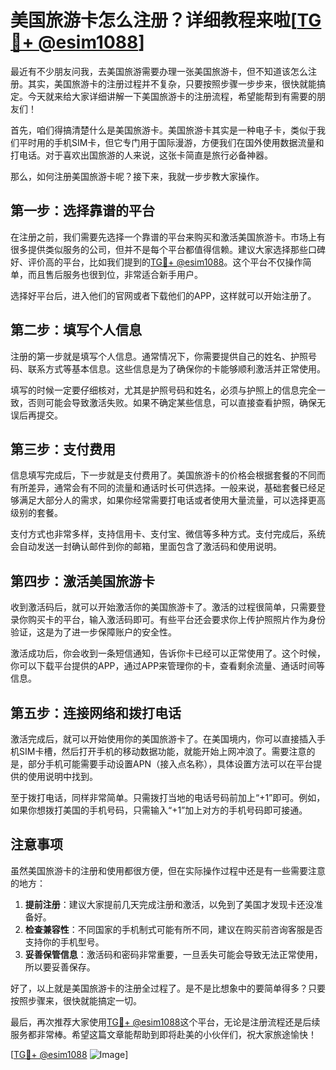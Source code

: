 # 美国旅游卡怎么注册？详细教程来啦[[TG💪+ @esim1088](https://t.me/s/esim1088)]

最近有不少朋友问我，去美国旅游需要办理一张美国旅游卡，但不知道该怎么注册。其实，美国旅游卡的注册过程并不复杂，只要按照步骤一步步来，很快就能搞定。今天就来给大家详细讲解一下美国旅游卡的注册流程，希望能帮到有需要的朋友们！

首先，咱们得搞清楚什么是美国旅游卡。美国旅游卡其实是一种电子卡，类似于我们平时用的手机SIM卡，但它专门用于国际漫游，方便我们在国外使用数据流量和打电话。对于喜欢出国旅游的人来说，这张卡简直是旅行必备神器。

那么，如何注册美国旅游卡呢？接下来，我就一步步教大家操作。

## 第一步：选择靠谱的平台

在注册之前，我们需要先选择一个靠谱的平台来购买和激活美国旅游卡。市场上有很多提供类似服务的公司，但并不是每个平台都值得信赖。建议大家选择那些口碑好、评价高的平台，比如我们提到的[TG💪+ @esim1088](https://t.me/s/esim1088)。这个平台不仅操作简单，而且售后服务也很到位，非常适合新手用户。

选择好平台后，进入他们的官网或者下载他们的APP，这样就可以开始注册了。

## 第二步：填写个人信息

注册的第一步就是填写个人信息。通常情况下，你需要提供自己的姓名、护照号码、联系方式等基本信息。这些信息是为了确保你的卡能够顺利激活并正常使用。

填写的时候一定要仔细核对，尤其是护照号码和姓名，必须与护照上的信息完全一致，否则可能会导致激活失败。如果不确定某些信息，可以直接查看护照，确保无误后再提交。

## 第三步：支付费用

信息填写完成后，下一步就是支付费用了。美国旅游卡的价格会根据套餐的不同而有所差异，通常会有不同的流量和通话时长可供选择。一般来说，基础套餐已经足够满足大部分人的需求，如果你经常需要打电话或者使用大量流量，可以选择更高级别的套餐。

支付方式也非常多样，支持信用卡、支付宝、微信等多种方式。支付完成后，系统会自动发送一封确认邮件到你的邮箱，里面包含了激活码和使用说明。

## 第四步：激活美国旅游卡

收到激活码后，就可以开始激活你的美国旅游卡了。激活的过程很简单，只需要登录你购买卡的平台，输入激活码即可。有些平台还会要求你上传护照照片作为身份验证，这是为了进一步保障账户的安全性。

激活成功后，你会收到一条短信通知，告诉你卡已经可以正常使用了。这个时候，你可以下载平台提供的APP，通过APP来管理你的卡，查看剩余流量、通话时间等信息。

## 第五步：连接网络和拨打电话

激活完成后，就可以开始使用你的美国旅游卡了。在美国境内，你可以直接插入手机SIM卡槽，然后打开手机的移动数据功能，就能开始上网冲浪了。需要注意的是，部分手机可能需要手动设置APN（接入点名称），具体设置方法可以在平台提供的使用说明中找到。

至于拨打电话，同样非常简单。只需拨打当地的电话号码前加上“+1”即可。例如，如果你想拨打美国的手机号码，只需输入“+1”加上对方的手机号码即可接通。

## 注意事项

虽然美国旅游卡的注册和使用都很方便，但在实际操作过程中还是有一些需要注意的地方：

1. **提前注册**：建议大家提前几天完成注册和激活，以免到了美国才发现卡还没准备好。
2. **检查兼容性**：不同国家的手机制式可能有所不同，建议在购买前咨询客服是否支持你的手机型号。
3. **妥善保管信息**：激活码和密码非常重要，一旦丢失可能会导致无法正常使用，所以要妥善保存。

好了，以上就是美国旅游卡的注册全过程了。是不是比想象中的要简单得多？只要按照步骤来，很快就能搞定一切。

最后，再次推荐大家使用[TG💪+ @esim1088](https://t.me/s/esim1088)这个平台，无论是注册流程还是后续服务都非常棒。希望这篇文章能帮助到即将赴美的小伙伴们，祝大家旅途愉快！

[[TG💪+ @esim1088](https://t.me/s/esim1088) ![Image](https://i.postimg.cc/4NQfJmqS/Snipaste-2025-05-13-00-14-12.png)]